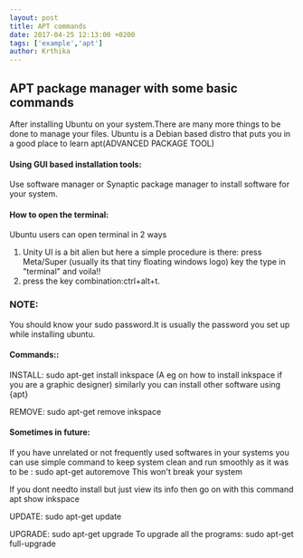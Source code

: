 ```yaml
---
layout: post
title: APT commands
date: 2017-04-25 12:13:00 +0200
tags: ['example','apt']
author: Krthika
---
```


## APT package manager with some basic commands

After installing Ubuntu on your system.There are many more things to be done to manage your files. Ubuntu is a Debian based distro that puts you in a good place to learn apt(ADVANCED PACKAGE TOOL)

#### Using GUI based installation tools:

Use software manager or Synaptic package manager to install software for your system.

#### How to open the terminal:

Ubuntu users can open terminal in 2 ways 
1. Unity UI is a bit alien but here a simple procedure is there: press Meta/Super (usually its that tiny floating windows logo) key the type in "terminal" and voila!!
2. press the key combination:ctrl+alt+t.

### NOTE:
  
  You should know your sudo password.It is usually the password you set up while installing ubuntu.
  
####  Commands::

INSTALL:
 sudo apt-get install inkspace (A eg on how to install inkspace if you are a graphic designer) similarly you can install other software using {apt}
 
REMOVE: 
sudo apt-get remove inkspace

#### Sometimes in future:

If you have unrelated or not frequently used softwares in your systems you can use simple command to keep system clean and run smoothly as it was to be :
sudo apt-get autoremove
This won't break your system

If you dont needto install but just view its info then go on with this command
apt show inkspace

UPDATE:
sudo apt-get update

UPGRADE:
sudo apt-get upgrade
To upgrade all the programs:
sudo apt-get full-upgrade
